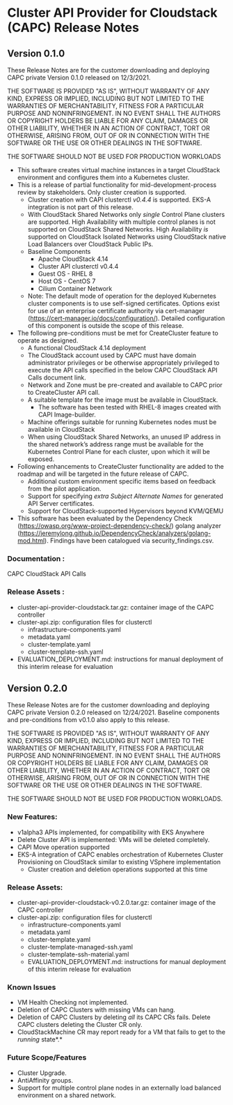 # Cluster API Provider for Cloudstack (CAPC) Release Notes

## Version 0.1.0

These Release Notes are for the customer downloading and deploying CAPC private Version 0.1.0  released on 12/3/2021.

THE SOFTWARE IS PROVIDED "AS IS", WITHOUT WARRANTY OF ANY KIND, EXPRESS OR
IMPLIED, INCLUDING BUT NOT LIMITED TO THE WARRANTIES OF MERCHANTABILITY, FITNESS FOR A PARTICULAR PURPOSE AND NONINFRINGEMENT. IN NO EVENT SHALL THE AUTHORS OR COPYRIGHT HOLDERS BE LIABLE FOR ANY CLAIM, DAMAGES OR OTHER LIABILITY, WHETHER IN AN ACTION OF CONTRACT, TORT OR OTHERWISE, ARISING FROM, OUT OF OR IN CONNECTION WITH THE SOFTWARE OR THE USE OR OTHER DEALINGS IN THE SOFTWARE.

THE SOFTWARE SHOULD NOT BE USED FOR PRODUCTION WORKLOADS

* This software creates virtual machine instances in a target CloudStack environment and configures them into a Kubernetes cluster.
* This is a release of partial functionality for mid-development-process review by stakeholders.  Only cluster creation is supported.
    * Cluster creation with CAPI clusterctl _v0.4.4_ is supported.  EKS-A integration is not part of this release.
    * With CloudStack Shared Networks only *single* Control Plane clusters are supported.   High Availability with multiple control planes is not supported on CloudStack Shared Networks.  High Availability *is* supported on CloudStack Isolated Networks using CloudStack native Load Balancers over CloudStack Public IPs.
    * Baseline Components
        * Apache CloudStack 4.14
        * Cluster API clusterctl v0.4.4
        * Guest OS - RHEL 8
        * Host OS - CentOS 7
        * Cilium Container Network
    * Note: The default mode of operation for the deployed Kubernetes cluster components is to use self-signed certificates.  Options exist for use of an enterprise certificate authority via cert-manager (https://cert-manager.io/docs/configuration/).  Detailed configuration of this component is outside the scope of this release.
* The following pre-conditions must be met for CreateCluster feature to operate as designed.
    * A functional CloudStack 4.14 deployment
    * The CloudStack account used by CAPC must have domain administrator privileges or be otherwise appropriately privileged to execute the API calls specified in the below CAPC CloudStack API Calls document link.
    * Network and Zone must be pre-created and available to CAPC prior to CreateCluster API call.
    * A suitable template for the image must be available in CloudStack.
        * The software has been tested with RHEL-8 images created with CAPI Image-builder.
    * Machine offerings suitable for running Kubernetes nodes must be available in CloudStack
    * When using CloudStack Shared Networks, an unused IP address in the shared network’s address range must be available for the Kubernetes Control Plane for each cluster, upon which it will be exposed.
* Following enhancements to CreateCluster functionality are added to the roadmap and will be targeted in the future release of CAPC.
    * Additional custom environment specific items based on feedback from the pilot application.
    * Support for specifying *extra Subject Alternate Names* for generated API Server certificates.
    * Support for CloudStack-supported Hypervisors beyond KVM/QEMU
* This software has been evaluated by the Dependency Check (https://owasp.org/www-project-dependency-check/)  golang analyzer (https://jeremylong.github.io/DependencyCheck/analyzers/golang-mod.html).  Findings have been catalogued via security_findings.csv.

### Documentation :

CAPC CloudStack API Calls


### Release Assets :

* cluster-api-provider-cloudstack.tar.gz: container image of the CAPC controller
* cluster-api.zip: configuration files for clusterctl
    * infrastructure-components.yaml
    * metadata.yaml
    * cluster-template.yaml
    * cluster-template-ssh.yaml
* EVALUATION_DEPLOYMENT.md: instructions for manual deployment of this interim release for evaluation

## Version 0.2.0

These Release Notes are for the customer downloading and deploying CAPC private Version 0.2.0  released on 12/24/2021. Baseline components and pre-conditions from v0.1.0 also apply to this release.

THE SOFTWARE IS PROVIDED "AS IS", WITHOUT WARRANTY OF ANY KIND, EXPRESS OR
IMPLIED, INCLUDING BUT NOT LIMITED TO THE WARRANTIES OF MERCHANTABILITY, FITNESS FOR A PARTICULAR PURPOSE AND NONINFRINGEMENT. IN NO EVENT SHALL THE AUTHORS OR COPYRIGHT HOLDERS BE LIABLE FOR ANY CLAIM, DAMAGES OR OTHER LIABILITY, WHETHER IN AN ACTION OF CONTRACT, TORT OR OTHERWISE, ARISING FROM, OUT OF OR IN CONNECTION WITH THE SOFTWARE OR THE USE OR OTHER DEALINGS IN THE SOFTWARE.

THE SOFTWARE SHOULD NOT BE USED FOR PRODUCTION WORKLOADS.

### **New Features:**

* v1alpha3 APIs implemented, for compatibility with EKS Anywhere
* Delete Cluster API is implemented: VMs will be deleted completely.
* CAPI Move operation supported
* EKS-A integration of CAPC enables orchestration of Kubernetes Cluster Provisioning on CloudStack similar to existing VSphere implementation
    * Cluster creation and deletion operations supported at this time

### Release Assets:

* cluster-api-provider-cloudstack-v0.2.0.tar.gz: container image of the CAPC controller
* cluster-api.zip: configuration files for clusterctl
    * infrastructure-components.yaml
    * metadata.yaml
    * cluster-template.yaml
    * cluster-template-managed-ssh.yaml
    * cluster-template-ssh-material.yaml
    * EVALUATION_DEPLOYMENT.md: instructions for manual deployment of this interim release for evaluation

###  Known Issues

* VM Health Checking not implemented.
* Deletion of CAPC Clusters with missing VMs can hang.
* Deletion of CAPC Clusters by deleting *all* its CAPC CRs fails.  Delete CAPC clusters deleting the Cluster CR only.
* CloudStackMachine CR may report ready for a VM that fails to get to the *running* state*.*

###  Future Scope/Features

* Cluster Upgrade.
* AntiAffinity groups.
* Support for multiple control plane nodes in an externally load balanced environment on a shared network.


